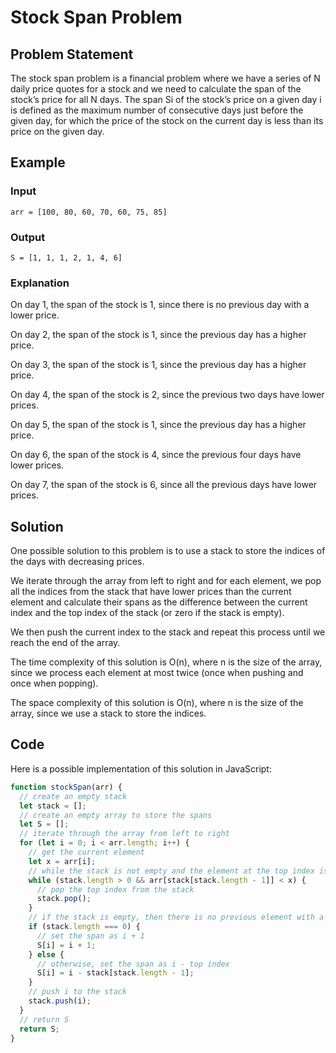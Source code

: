 # Stock Span Problem

## Problem Statement

The stock span problem is a financial problem where we have a series of N daily price quotes for a stock and we need to calculate the span of the stock’s price for all N days. The span Si of the stock’s price on a given day i is defined as the maximum number of consecutive days just before the given day, for which the price of the stock on the current day is less than its price on the given day. 

## Example

### Input

`arr = [100, 80, 60, 70, 60, 75, 85]`

### Output

`S = [1, 1, 1, 2, 1, 4, 6]`

### Explanation

On day 1, the span of the stock is 1, since there is no previous day with a lower price.

On day 2, the span of the stock is 1, since the previous day has a higher price.

On day 3, the span of the stock is 1, since the previous day has a higher price.

On day 4, the span of the stock is 2, since the previous two days have lower prices.

On day 5, the span of the stock is 1, since the previous day has a higher price.

On day 6, the span of the stock is 4, since the previous four days have lower prices.

On day 7, the span of the stock is 6, since all the previous days have lower prices.

## Solution

One possible solution to this problem is to use a stack to store the indices of the days with decreasing prices. 

We iterate through the array from left to right and for each element, we pop all the indices from the stack that have lower prices than the current element and calculate their spans as the difference between the current index and the top index of the stack (or zero if the stack is empty). 

We then push the current index to the stack and repeat this process until we reach the end of the array.

The time complexity of this solution is O(n), where n is the size of the array, since we process each element at most twice (once when pushing and once when popping).

The space complexity of this solution is O(n), where n is the size of the array, since we use a stack to store the indices.

## Code

Here is a possible implementation of this solution in JavaScript:

```javascript
function stockSpan(arr) {
  // create an empty stack
  let stack = [];
  // create an empty array to store the spans
  let S = [];
  // iterate through the array from left to right
  for (let i = 0; i < arr.length; i++) {
    // get the current element
    let x = arr[i];
    // while the stack is not empty and the element at the top index is smaller than x
    while (stack.length > 0 && arr[stack[stack.length - 1]] < x) {
      // pop the top index from the stack
      stack.pop();
    }
    // if the stack is empty, then there is no previous element with a lower price
    if (stack.length === 0) {
      // set the span as i + 1
      S[i] = i + 1;
    } else {
      // otherwise, set the span as i - top index
      S[i] = i - stack[stack.length - 1];
    }
    // push i to the stack
    stack.push(i);
  }
  // return S
  return S;
}
